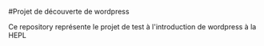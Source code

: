 #Projet de découverte de wordpress

Ce repository représente le projet de test à l'introduction de wordpress à la HEPL